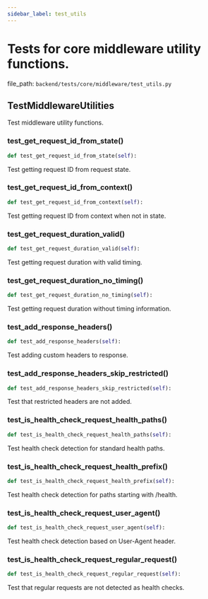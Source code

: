 ```yaml
---
sidebar_label: test_utils
---
```


# Tests for core middleware utility functions.

  file_path: `backend/tests/core/middleware/test_utils.py`

## TestMiddlewareUtilities

Test middleware utility functions.

### test_get_request_id_from_state()

```python
def test_get_request_id_from_state(self):
```

Test getting request ID from request state.

### test_get_request_id_from_context()

```python
def test_get_request_id_from_context(self):
```

Test getting request ID from context when not in state.

### test_get_request_duration_valid()

```python
def test_get_request_duration_valid(self):
```

Test getting request duration with valid timing.

### test_get_request_duration_no_timing()

```python
def test_get_request_duration_no_timing(self):
```

Test getting request duration without timing information.

### test_add_response_headers()

```python
def test_add_response_headers(self):
```

Test adding custom headers to response.

### test_add_response_headers_skip_restricted()

```python
def test_add_response_headers_skip_restricted(self):
```

Test that restricted headers are not added.

### test_is_health_check_request_health_paths()

```python
def test_is_health_check_request_health_paths(self):
```

Test health check detection for standard health paths.

### test_is_health_check_request_health_prefix()

```python
def test_is_health_check_request_health_prefix(self):
```

Test health check detection for paths starting with /health.

### test_is_health_check_request_user_agent()

```python
def test_is_health_check_request_user_agent(self):
```

Test health check detection based on User-Agent header.

### test_is_health_check_request_regular_request()

```python
def test_is_health_check_request_regular_request(self):
```

Test that regular requests are not detected as health checks.
